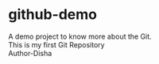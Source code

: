 # github-demo
A demo project to know more about the Git. 
<br>
This is my first Git Repository
<br>
Author-Disha

